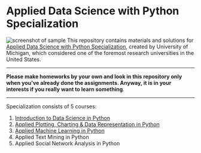  # Applied Data Science with Python Specialization
![screenshot of sample](https://images.hirebee.kz/upload/3/1/3/4/31344434.png)
This repository contains materials and solutions for [Applied Data Science with Python Specialization](https://www.coursera.org/specializations/data-science-python), created by University of Michigan, which considered one of the foremost research universities in the United States.
*** 
**Please make homeworks by your own and look in this repository only when you've already done the assignments. Anyway, it is in your interests if you really want to learn something**.
*** 
Specialization consists of 5 courses:
1. [Introduction to Data Science in Python](https://github.com/MLunov/Applied-Data-Science-with-Python-Specialization-Michigan/tree/master/1-5%20Introduction%20to%20Data%20Science%20in%20Python)
2. [Applied Plotting, Charting & Data Representation in Python](https://github.com/MLunov/Applied-Data-Science-with-Python-Specialization-Michigan/tree/master/2-5%20Applied%20Plotting%2C%20Charting%20%26%20Data%20Representation%20in%20Python)
3. [Applied Machine Learning in Python](https://github.com/MLunov/Applied-Data-Science-with-Python-Specialization-Michigan/tree/master/3-5%20Applied%20Machine%20Learning%20in%20Python)
4. Applied Text Mining in Python[]()
5. Applied Social Network Analysis in Python[]()
